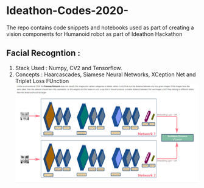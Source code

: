 # Ideathon-Codes-2020-
The repo contains code snippets and notebooks used as part of creating a vision components for Humanoid robot as part of Ideathon Hackathon

## Facial Recogntion :
1. Stack Used : Numpy, CV2 and Tensorflow.
2. Concepts : Haarcascades, Siamese Neural Networks, XCeption Net and Triplet Loss FUnction
![Alt text](<Screenshot 2023-11-30 151504.png>)